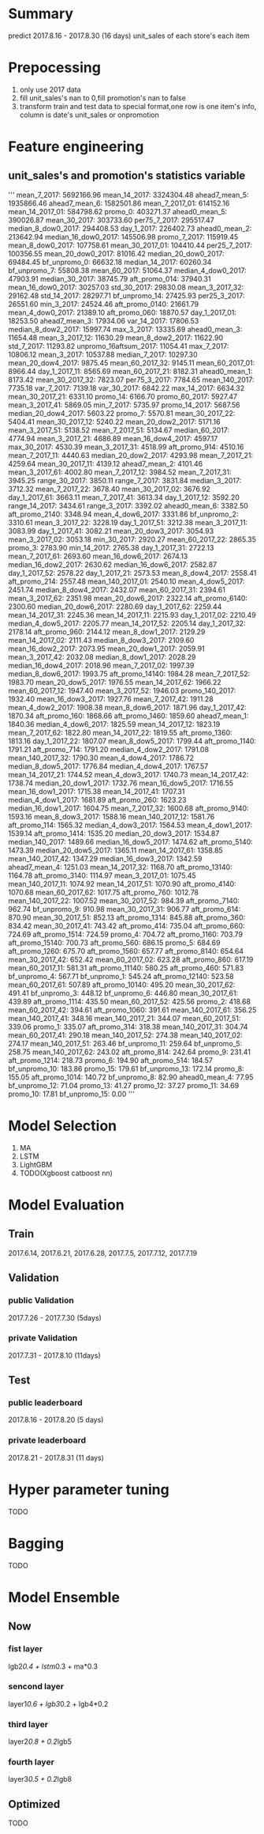 # Summary
predict 2017.8.16 - 2017.8.30 (16 days) unit_sales of each store's each item 

# Prepocessing
1. only use 2017 data
2. fill unit_sales's nan to 0,fill promotion's nan to false
3. transform train and test data to special format,one row is one item's info, column is date's unit_sales or onpromotion
  
# Feature engineering
## unit_sales's and promotion's statistics variable 
'''
mean_7_2017: 5692166.96
mean_14_2017: 3324304.48
ahead7_mean_5: 1935866.46
ahead7_mean_6: 1582501.86
mean_7_2017_01: 614152.16
mean_14_2017_01: 584798.62
promo_0: 403271.37
ahead0_mean_5: 390026.87
mean_30_2017: 303733.60
per75_7_2017: 295517.47
median_8_dow0_2017: 294408.53
day_1_2017: 226402.73
ahead0_mean_2: 213642.94
median_16_dow0_2017: 145506.98
promo_7_2017: 115919.45
mean_8_dow0_2017: 107758.61
mean_30_2017_01: 104410.44
per25_7_2017: 100356.55
mean_20_dow0_2017: 81016.42
median_20_dow0_2017: 69484.45
bf_unpromo_0: 66632.18
median_14_2017: 60260.34
bf_unpromo_7: 55808.38
mean_60_2017: 51064.37
median_4_dow0_2017: 47903.91
median_30_2017: 38745.79
aft_promo_014: 37940.31
mean_16_dow0_2017: 30257.03
std_30_2017: 29830.08
mean_3_2017_32: 29162.48
std_14_2017: 28297.71
bf_unpromo_14: 27425.93
per25_3_2017: 26551.60
min_3_2017: 24524.46
aft_promo_0140: 21661.79
mean_4_dow0_2017: 21389.10
aft_promo_060: 18870.57
day_1_2017_01: 18253.50
ahead7_mean_3: 17934.06
var_14_2017: 17806.53
median_8_dow2_2017: 15997.74
max_3_2017: 13335.69
ahead0_mean_3: 11654.48
mean_3_2017_12: 11630.29
mean_8_dow2_2017: 11622.90
std_7_2017: 11293.82
unpromo_16aftsum_2017: 11054.41
max_7_2017: 10806.12
mean_3_2017: 10537.88
median_7_2017: 10297.30
mean_20_dow4_2017: 9875.45
mean_60_2017_32: 9145.11
mean_60_2017_01: 8966.44
day_1_2017_11: 8565.69
mean_60_2017_21: 8182.31
ahead0_mean_1: 8173.42
mean_30_2017_32: 7823.07
per75_3_2017: 7784.65
mean_140_2017: 7735.18
var_7_2017: 7139.18
var_30_2017: 6842.22
max_14_2017: 6634.32
mean_30_2017_21: 6331.10
promo_14: 6166.70
promo_60_2017: 5927.47
mean_3_2017_41: 5869.05
min_7_2017: 5735.97
promo_14_2017: 5687.56
median_20_dow4_2017: 5603.22
promo_7: 5570.81
mean_30_2017_22: 5404.41
mean_30_2017_12: 5240.22
mean_20_dow2_2017: 5171.16
mean_3_2017_51: 5138.52
mean_7_2017_51: 5134.67
median_60_2017: 4774.94
mean_3_2017_21: 4686.89
mean_16_dow4_2017: 4597.17
max_30_2017: 4530.39
mean_3_2017_31: 4518.99
aft_promo_914: 4510.16
mean_7_2017_11: 4440.63
median_20_dow2_2017: 4293.98
mean_7_2017_21: 4259.64
mean_30_2017_11: 4139.12
ahead7_mean_2: 4101.46
mean_3_2017_61: 4002.80
mean_7_2017_12: 3984.52
mean_7_2017_31: 3945.25
range_30_2017: 3850.11
range_7_2017: 3831.84
median_3_2017: 3712.32
mean_7_2017_22: 3678.40
mean_30_2017_02: 3676.92
day_1_2017_61: 3663.11
mean_7_2017_41: 3613.34
day_1_2017_12: 3592.20
range_14_2017: 3434.61
range_3_2017: 3392.02
ahead0_mean_6: 3382.50
aft_promo_2140: 3348.94
mean_4_dow6_2017: 3331.86
bf_unpromo_2: 3310.61
mean_3_2017_22: 3228.19
day_1_2017_51: 3212.38
mean_3_2017_11: 3083.99
day_1_2017_41: 3082.21
mean_20_dow3_2017: 3054.93
mean_3_2017_02: 3053.18
min_30_2017: 2920.27
mean_60_2017_22: 2865.35
promo_3: 2783.90
min_14_2017: 2765.38
day_1_2017_31: 2722.13
mean_7_2017_61: 2693.60
mean_16_dow6_2017: 2674.13
median_16_dow2_2017: 2630.62
median_16_dow6_2017: 2582.87
day_1_2017_52: 2578.22
day_1_2017_21: 2573.53
mean_8_dow4_2017: 2558.41
aft_promo_214: 2557.48
mean_140_2017_01: 2540.10
mean_4_dow5_2017: 2451.74
median_8_dow4_2017: 2432.07
mean_60_2017_31: 2394.61
mean_3_2017_62: 2351.98
mean_20_dow6_2017: 2322.14
aft_promo_6140: 2300.60
median_20_dow6_2017: 2280.69
day_1_2017_62: 2259.44
mean_14_2017_31: 2245.36
mean_14_2017_11: 2215.93
day_1_2017_02: 2210.49
median_4_dow5_2017: 2205.77
mean_14_2017_52: 2205.14
day_1_2017_32: 2178.14
aft_promo_960: 2144.12
mean_8_dow1_2017: 2129.29
mean_14_2017_02: 2111.43
median_8_dow3_2017: 2109.60
mean_16_dow2_2017: 2073.95
mean_20_dow1_2017: 2059.91
mean_3_2017_42: 2032.08
median_8_dow1_2017: 2028.29
median_16_dow4_2017: 2018.96
mean_7_2017_02: 1997.39
median_8_dow6_2017: 1993.75
aft_promo_14140: 1984.28
mean_7_2017_52: 1983.70
mean_20_dow5_2017: 1976.55
mean_14_2017_62: 1966.22
mean_60_2017_12: 1947.40
mean_3_2017_52: 1946.03
promo_140_2017: 1932.40
mean_16_dow3_2017: 1927.76
mean_7_2017_42: 1911.28
mean_4_dow2_2017: 1908.38
mean_8_dow6_2017: 1871.96
day_1_2017_42: 1870.34
aft_promo_160: 1868.66
aft_promo_1460: 1859.60
ahead7_mean_1: 1840.36
median_4_dow6_2017: 1825.59
mean_14_2017_12: 1823.19
mean_7_2017_62: 1822.80
mean_14_2017_22: 1819.55
aft_promo_1360: 1813.16
day_1_2017_22: 1807.07
mean_8_dow5_2017: 1799.44
aft_promo_1140: 1791.21
aft_promo_714: 1791.20
median_4_dow2_2017: 1791.08
mean_140_2017_32: 1790.30
mean_4_dow4_2017: 1786.72
median_8_dow5_2017: 1776.84
median_4_dow4_2017: 1767.57
mean_14_2017_21: 1744.52
mean_4_dow3_2017: 1740.73
mean_14_2017_42: 1738.74
median_20_dow1_2017: 1732.76
mean_16_dow5_2017: 1716.55
mean_16_dow1_2017: 1715.38
mean_14_2017_41: 1707.31
median_4_dow1_2017: 1681.89
aft_promo_260: 1623.23
median_16_dow1_2017: 1604.75
mean_7_2017_32: 1600.68
aft_promo_9140: 1593.16
mean_8_dow3_2017: 1588.16
mean_140_2017_12: 1581.76
aft_promo_114: 1565.32
median_4_dow3_2017: 1564.53
mean_4_dow1_2017: 1539.14
aft_promo_1414: 1535.20
median_20_dow3_2017: 1534.87
median_140_2017: 1489.66
median_16_dow5_2017: 1474.62
aft_promo_5140: 1473.39
median_20_dow5_2017: 1365.11
mean_14_2017_61: 1358.85
mean_140_2017_42: 1347.29
median_16_dow3_2017: 1342.59
ahead7_mean_4: 1251.03
mean_14_2017_32: 1168.70
aft_promo_13140: 1164.78
aft_promo_3140: 1114.97
mean_3_2017_01: 1075.45
mean_140_2017_11: 1074.92
mean_14_2017_51: 1070.90
aft_promo_4140: 1070.68
mean_60_2017_62: 1017.75
aft_promo_760: 1012.78
mean_140_2017_22: 1007.52
mean_30_2017_52: 984.39
aft_promo_7140: 962.74
bf_unpromo_9: 910.98
mean_30_2017_31: 906.77
aft_promo_614: 870.90
mean_30_2017_51: 852.13
aft_promo_1314: 845.88
aft_promo_360: 834.42
mean_30_2017_41: 743.42
aft_promo_414: 735.04
aft_promo_660: 724.69
aft_promo_1514: 724.59
promo_4: 704.72
aft_promo_1160: 703.79
aft_promo_15140: 700.73
aft_promo_560: 686.15
promo_5: 684.69
aft_promo_1260: 675.70
aft_promo_1560: 657.77
aft_promo_8140: 654.64
mean_30_2017_42: 652.42
mean_60_2017_02: 623.28
aft_promo_860: 617.19
mean_60_2017_11: 581.31
aft_promo_11140: 580.25
aft_promo_460: 571.83
bf_unpromo_4: 567.71
bf_unpromo_1: 545.24
aft_promo_12140: 523.58
mean_60_2017_61: 507.89
aft_promo_10140: 495.20
mean_30_2017_62: 491.41
bf_unpromo_3: 448.12
bf_unpromo_6: 446.80
mean_30_2017_61: 439.89
aft_promo_1114: 435.50
mean_60_2017_52: 425.56
promo_2: 418.68
mean_60_2017_42: 394.61
aft_promo_1060: 391.61
mean_140_2017_61: 356.25
mean_140_2017_41: 348.16
mean_140_2017_21: 344.07
mean_60_2017_51: 339.06
promo_1: 335.07
aft_promo_314: 318.38
mean_140_2017_31: 304.74
mean_60_2017_41: 290.18
mean_140_2017_52: 274.38
mean_140_2017_02: 274.17
mean_140_2017_51: 263.46
bf_unpromo_11: 259.64
bf_unpromo_5: 258.75
mean_140_2017_62: 243.02
aft_promo_814: 242.64
promo_9: 231.41
aft_promo_1214: 218.73
promo_6: 194.90
aft_promo_514: 184.57
bf_unpromo_10: 183.86
promo_15: 179.61
bf_unpromo_13: 172.14
promo_8: 155.05
aft_promo_1014: 140.72
bf_unpromo_8: 82.90
ahead0_mean_4: 77.95
bf_unpromo_12: 71.04
promo_13: 41.27
promo_12: 37.27
promo_11: 34.69
promo_10: 17.81
bf_unpromo_15: 0.00
'''

# Model Selection
1. MA
2. LSTM
3. LightGBM 
4. TODO(Xgboost catboost nn)

# Model Evaluation
## Train
2017.6.14, 2017.6.21, 2017.6.28, 2017.7.5, 2017.7.12, 2017.7.19

## Validation
### public Validation
2017.7.26 - 2017.7.30 (5days)
### private Validation
2017.7.31 - 2017.8.10 (11days)

## Test
### public leaderboard
2017.8.16 - 2017.8.20 (5 days)
### private leaderboard
2017.8.21 - 2017.8.31 (11 days)

# Hyper parameter tuning
TODO

# Bagging
TODO

# Model Ensemble
## Now
### fist layer
lgb2*0.4 + lstm*0.3 + ma*0.3
### sencond layer
layer1*0.6 + lgb3*0.2 + lgb4*0.2 
### third layer
layer2*0.8 + 0.2*lgb5 
### fourth layer
layer3*0.5 + 0.2*lgb8 

## Optimized
TODO

